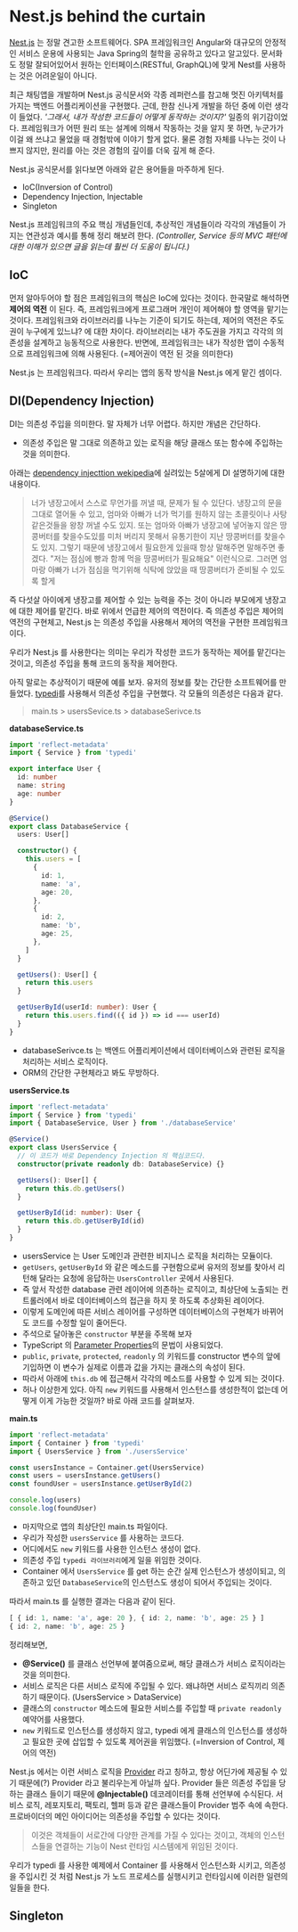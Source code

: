 # Nest.js behind the curtain

[Nest.js](https://docs.nestjs.com/) 는 정말 견고한 소프트웨어다. SPA 프레임워크인 Angular와 대규모의 안정적인 서비스 운용에 사용되는 Java Spring의 철학을 공유하고 있다고 알고있다. 문서화도 정말 잘되어있어서 원하는 인터페이스(RESTful, GraphQL)에 맞게 Nest를 사용하는 것은 어려운일이 아니다.

최근 채팅앱을 개발하며 Nest.js 공식문서와 각종 레퍼런스를 참고해 멋진 아키텍처를 가지는 백엔드 어플리케이션을 구현했다. 근데, 한참 신나게 개발을 하던 중에 이런 생각이 들었다. _'그래서, 내가 작성한 코드들이 어떻게 동작하는 것이지?'_ 일종의 위기감이었다. 프레임워크가 어떤 원리 또는 설계에 의해서 작동하는 것을 알지 못 하면, 누군가가 이걸 왜 쓰냐고 물었을 때 경험밖에 이야기 할게 없다. 물론 경험 자체를 나누는 것이 나쁘지 않지만, 원리를 아는 것은 경험의 깊이를 더욱 깊게 해 준다.

Nest.js 공식문서를 읽다보면 아래와 같은 용어들을 마주하게 된다.

- IoC(Inversion of Control)
- Dependency Injection, Injectable
- Singleton

Nest.js 프레임워크의 주요 핵심 개념들인데, 추상적인 개념들이라 각각의 개념들이 가지는 연관성과 예시를 통해 정리 해보려 한다. _(Controller, Service 등의 MVC 패턴에 대한 이해가 있으면 글을 읽는데 훨씬 더 도움이 됩니다.)_

## IoC

먼저 알아두어야 할 점은 프레임워크의 핵심은 IoC에 있다는 것이다. 한국말로 해석하면 **제어의 역전** 이 된다. 즉, 프레임워크에게 프로그래머 개인이 제어해야 할 영역을 맡기는 것이다. 프레임워크와 라이브러리를 나누는 기준이 되기도 하는데, 제어의 역전은 주도권이 누구에게 있느냐? 에 대한 차이다. 라이브러리는 내가 주도권을 가지고 각각의 의존성을 설계하고 능동적으로 사용한다. 반면에, 프레임워크는 내가 작성한 앱이 수동적으로 프레임워크에 의해 사용된다. (=제어권이 역전 된 것을 의미한다)

Nest.js 는 프레임워크다. 따라서 우리는 앱의 동작 방식을 Nest.js 에게 맡긴 셈이다.

## DI(Dependency Injection)

DI는 의존성 주입을 의미한다. 말 자체가 너무 어렵다. 하지만 개념은 간단하다.

- 의존성 주입은 말 그대로 의존하고 있는 로직을 해당 클래스 또는 함수에 주입하는 것을 의미한다.

아래는 [dependency injecttion wekipedia](https://en.wikipedia.org/wiki/Dependency_injection#AngularJS_example)에 실려있는 5살에게 DI 설명하기에 대한 내용이다.

> 너가 냉장고에서 스스로 무언가를 꺼낼 때, 문제가 될 수 있단다. 냉장고의 문을 그대로 열어둘 수 있고, 엄마와 아빠가 너가 먹기를 원하지 않는 초콜릿이나 사탕같은것들을 왕창 꺼낼 수도 있지. 또는 엄마와 아빠가 냉장고에 넣어놓지 않은 땅콩버터를 찾을수도있를 미처 버리지 못해서 유통기한이 지난 땅콩버터를 찾을수도 있지.
> 그렇기 때문에 냉장고에서 필요한게 있을때 항상 말해주면 말해주면 좋겠다. "저는 점심에 빵과 함께 먹을 땅콩버터가 필요해요" 이런식으로. 그러면 엄마랑 아빠가 너가 점심을 먹기위해 식탁에 앉았을 때 땅콩버터가 준비될 수 있도록 할게

즉 다섯살 아이에게 냉장고를 제어할 수 있는 능력을 주는 것이 아니라 부모에게 냉장고에 대한 제어를 맡긴다. 바로 위에서 언급한 제어의 역전이다. 즉 의존성 주입은 제어의 역전의 구현체고, Nest.js 는 의존성 주입을 사용해서 제어의 역전을 구현한 프레임워크이다.

우리가 Nest.js 를 사용한다는 의미는 우리가 작성한 코드가 동작하는 제어를 맡긴다는 것이고, 의존성 주입을 통해 코드의 동작을 제어한다.

아직 말로는 추상적이기 때문에 예를 보자.
유저의 정보를 찾는 간단한 소프트웨어를 만들었다. [typedi](https://github.com/typestack/typedi)를 사용해서 의존성 주입을 구현했다.
각 모듈의 의존성은 다음과 같다.

> main.ts > usersSevice.ts > databaseSerivce.ts

**databaseService.ts**

```ts
import 'reflect-metadata'
import { Service } from 'typedi'

export interface User {
  id: number
  name: string
  age: number
}

@Service()
export class DatabaseService {
  users: User[]

  constructor() {
    this.users = [
      {
        id: 1,
        name: 'a',
        age: 20,
      },
      {
        id: 2,
        name: 'b',
        age: 25,
      },
    ]
  }

  getUsers(): User[] {
    return this.users
  }

  getUserById(userId: number): User {
    return this.users.find(({ id }) => id === userId)
  }
}
```

- databaseSerivce.ts 는 백엔드 어플리케이션에서 데이터베이스와 관련된 로직을 처리하는 서비스 로직이다.
- ORM의 간단한 구현체라고 봐도 무방하다.

**usersService.ts**

```ts
import 'reflect-metadata'
import { Service } from 'typedi'
import { DatabaseService, User } from './databaseService'

@Service()
export class UsersService {
  // 이 코드가 바로 Dependency Injection 의 핵심코드다.
  constructor(private readonly db: DatabaseService) {}

  getUsers(): User[] {
    return this.db.getUsers()
  }

  getUserById(id: number): User {
    return this.db.getUserById(id)
  }
}
```

- usersService 는 User 도메인과 관련한 비지니스 로직을 처리하는 모듈이다.
- `getUsers`, `getUserById` 와 같은 메소드를 구현함으로써 유저의 정보를 찾아서 리턴해 달라는 요청에 응답하는 `UsersController` 곳에서 사용된다.
- 즉 앞서 작성한 database 관련 레이어에 의존하는 로직이고, 최상단에 노출되는 컨트롤러에서 바로 데이터베이스의 접근을 하지 못 하도록 추상화된 레이어다.
- 이렇게 도메인에 따른 서비스 레이어를 구성하면 데이터베이스의 구현체가 바뀌어도 코드를 수정할 일이 줄어든다.
- 주석으로 달아놓은 `constructor` 부분을 주목해 보자
- TypeScript 의 [Parameter Properties](https://www.typescriptlang.org/docs/handbook/2/classes.html#parameter-properties)의 문법이 사용되었다.
- `public`, `private`, `protected`, `readonly` 의 키워드를 constructor 변수의 앞에 기입하면 이 변수가 실제로 이름과 값을 가지는 클래스의 속성이 된다.
- 따라서 아래에 `this.db` 에 접근해서 각각의 메소드를 사용할 수 있게 되는 것이다.
- 허나 이상한게 있다. 아직 `new` 키워드를 사용해서 인스턴스를 생성한적이 없는데 어떻게 이게 가능한 것일까? 바로 아래 코드를 살펴보자.

**main.ts**

```ts
import 'reflect-metadata'
import { Container } from 'typedi'
import { UsersService } from './usersService'

const usersInstance = Container.get(UsersService)
const users = usersInstance.getUsers()
const foundUser = usersInstance.getUserById(2)

console.log(users)
console.log(foundUser)
```

- 마지막으로 앱의 최상단인 main.ts 파일이다.
- 우리가 작성한 `usersService` 를 사용하는 코드다.
- 어디에서도 `new` 키워드를 사용한 인스턴스 생성이 없다.
- 의존성 주입 `typedi 라이브러리`에게 일을 위임한 것이다.
- Container 에서 `UsersService` 를 get 하는 순간 실제 인스턴스가 생성이되고, 의존하고 있던 `DatabaseService`의 인스턴스도 생성이 되어서 주입되는 것이다.

따라서 main.ts 를 실행한 결과는 다음과 같이 된다.

```ts
[ { id: 1, name: 'a', age: 20 }, { id: 2, name: 'b', age: 25 } ]
{ id: 2, name: 'b', age: 25 }
```

정리해보면,

- **@Service()** 를 클래스 선언부에 붙여줌으로써, 해당 클래스가 서비스 로직이라는 것을 의미한다.
- 서비스 로직은 다른 서비스 로직에 주입될 수 있다. 왜냐하면 서비스 로직끼리 의존하기 때문이다. (UsersService > DataService)
- 클래스의 `constructor` 메소드에 필요한 서비스를 주입할 때 `private readonly` 예약어를 사용했다.
- `new` 키워드로 인스턴스를 생성하지 않고, typedi 에게 클래스의 인스턴스를 생성하고 필요한 곳에 삽입할 수 있도록 제어권을 위임했다. (=Inversion of Control, 제어의 역전)

Nest.js 에서는 이런 서비스 로직을 [Provider](https://docs.nestjs.com/providers) 라고 칭하고, 항상 어딘가에 제공될 수 있기 때문에(?) Provider 라고 불리우는게 아닐까 싶다. Provider 들은 의존성 주입을 당하는 클래스 들이기 때문에 **@Injectable()** 데코레이터를 통해 선언부에 수식된다. 서비스 로직, 레포지토리, 팩토리, 헬퍼 등과 같은 클래스들이 Provider 범주 속에 속한다. 프로바이더의 메인 아이디어는 의존성을 주입할 수 있다는 것이다.

> 이것은 객체들이 서로간에 다양한 관계를 가질 수 있다는 것이고, 객체의 인스턴스들을 연결하는 기능이 Nest 런타임 시스템에게 위임된 것이다.

우리가 typedi 를 사용한 예제에서 Container 를 사용해서 인스턴스화 시키고, 의존성을 주입시킨 것 처럼 Nest.js 가 노드 프로세스를 실행시키고 런타임시에 이러한 일련의 일들을 한다.

## Singleton
